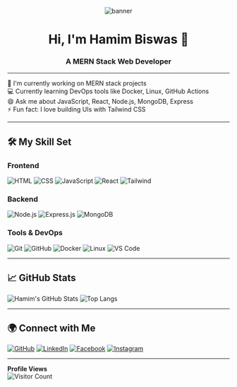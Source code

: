 <!-- Animated Header -->
<p align="center">
  <img src="https://i.imgur.com/WC1xKNF.gif" alt="banner" />
</p>

<h1 align="center">Hi, I'm Hamim Biswas 👋</h1>
<h3 align="center">A MERN Stack Web Developer</h3>

---

🚀 I'm currently working on MERN stack projects  
💻 Currently learning DevOps tools like Docker, Linux, GitHub Actions  
😄 Ask me about JavaScript, React, Node.js, MongoDB, Express  
⚡ Fun fact: I love building UIs with Tailwind CSS

---

## 🛠️ My Skill Set

### Frontend  
![HTML](https://img.shields.io/badge/HTML-E34F26?style=flat&logo=html5&logoColor=white)
![CSS](https://img.shields.io/badge/CSS-1572B6?style=flat&logo=css3&logoColor=white)
![JavaScript](https://img.shields.io/badge/JavaScript-F7DF1E?style=flat&logo=javascript&logoColor=black)
![React](https://img.shields.io/badge/React-61DAFB?style=flat&logo=react&logoColor=black)
![Tailwind](https://img.shields.io/badge/Tailwind_CSS-38B2AC?style=flat&logo=tailwind-css)

### Backend  
![Node.js](https://img.shields.io/badge/Node.js-339933?style=flat&logo=node.js&logoColor=white)
![Express.js](https://img.shields.io/badge/Express.js-000000?style=flat&logo=express&logoColor=white)
![MongoDB](https://img.shields.io/badge/MongoDB-47A248?style=flat&logo=mongodb&logoColor=white)

### Tools & DevOps  
![Git](https://img.shields.io/badge/Git-F05032?style=flat&logo=git&logoColor=white)
![GitHub](https://img.shields.io/badge/GitHub-181717?style=flat&logo=github)
![Docker](https://img.shields.io/badge/Docker-2496ED?style=flat&logo=docker&logoColor=white)
![Linux](https://img.shields.io/badge/Linux-FCC624?style=flat&logo=linux&logoColor=black)
![VS Code](https://img.shields.io/badge/VS_Code-007ACC?style=flat&logo=visual-studio-code)

---

## 📈 GitHub Stats

![Hamim's GitHub Stats](https://github-readme-stats.vercel.app/api?username=bishwas350&show_icons=true&theme=tokyonight)
![Top Langs](https://github-readme-stats.vercel.app/api/top-langs/?username=bishwas350&layout=compact&theme=tokyonight)

---

## 🌍 Connect with Me

[![GitHub](https://img.shields.io/badge/GitHub-%23181717.svg?&style=flat&logo=github)](https://github.com/bishwas350)
[![LinkedIn](https://img.shields.io/badge/LinkedIn-%230077B5.svg?&style=flat&logo=linkedin&logoColor=white)](https://www.linkedin.com/in/hamim-bishwas-314778351/)
[![Facebook](https://img.shields.io/badge/Facebook-%231877F2.svg?&style=flat&logo=facebook&logoColor=white)](https://facebook.com)
[![Instagram](https://img.shields.io/badge/Instagram-%23E4405F.svg?&style=flat&logo=instagram&logoColor=white)](https://instagram.com)

---

**Profile Views**  
![Visitor Count](https://komarev.com/ghpvc/?username=bishwas350&color=blue)
